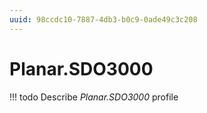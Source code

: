```yaml
---
uuid: 98ccdc10-7887-4db3-b0c9-0ade49c3c208
---
```



# Planar.SDO3000


<!-- prettier-ignore -->
!!! todo
    Describe *Planar.SDO3000* profile
